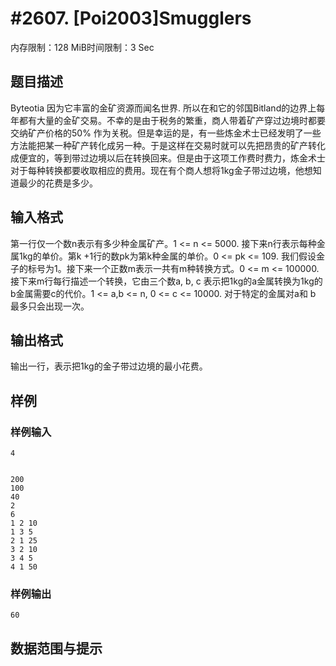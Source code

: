 # #2607. [Poi2003]Smugglers

内存限制：128 MiB时间限制：3 Sec

## 题目描述

Byteotia 因为它丰富的金矿资源而闻名世界. 所以在和它的邻国Bitland的边界上每年都有大量的金矿交易。不幸的是由于税务的繁重，商人带着矿产穿过边境时都要交纳矿产价格的50% 作为关税。但是幸运的是，有一些炼金术士已经发明了一些方法能把某一种矿产转化成另一种。于是这样在交易时就可以先把昂贵的矿产转化成便宜的，等到带过边境以后在转换回来。但是由于这项工作费时费力，炼金术士对于每种转换都要收取相应的费用。现在有个商人想将1kg金子带过边境，他想知道最少的花费是多少。

## 输入格式

第一行仅一个数n表示有多少种金属矿产。1 <= n <= 5000. 接下来n行表示每种金属1kg的单价。第k +1行的数pk为第k种金属的单价。0 <= pk <= 109. 我们假设金子的标号为1。接下来一个正数m表示一共有m种转换方式。0 <= m <= 100000. 接下来m行每行描述一个转换，它由三个数a, b, c 表示把1kg的a金属转换为1kg的b金属需要c的代价。1 <= a,b <= n, 0 <= c <= 10000. 对于特定的金属对a和 b 最多只会出现一次。

## 输出格式

输出一行，表示把1kg的金子带过边境的最小花费。

## 样例

### 样例输入

    
    4
    
    
    200
    100
    40
    2
    6
    1 2 10
    1 3 5
    2 1 25
    3 2 10
    3 4 5
    4 1 50
    
    

### 样例输出

    
    60
    
    

## 数据范围与提示
